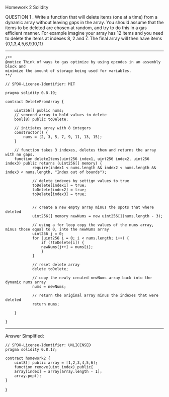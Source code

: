 Homework 2
Solidity

QUESTION 1
. Write a function that will delete items (one at a time)
from a dynamic array without leaving gaps in the array.
You should assume that the items to be deleted are
chosen at random, and try to do this in a gas efficient
manner.
For example imagine your array has 12 items and you
need to delete the items at indexes 8, 2 and 7.
The final array will then have items {0,1,3,4,5,6,9,10,11}

---

    /**
    @notice Think of ways to gas optimize by using opcodes in an assembly block and
    minimize the amount of storage being used for variables.
    **/

    // SPDX-License-Identifier: MIT

    pragma solidity 0.8.19;

    contract DeleteFromArray {

        uint256[] public nums;
        // sencond array to hold values to delete
        bool[8] public toDelete;

        // initiates array with 8 integers
        constructor() {
            nums = [2, 3, 5, 7, 9, 11, 13, 15];
        }

        // function takes 3 indexes, deletes them and returns the array with no gaps.
        function deleteItems(uint256 index1, uint256 index2, uint256 index3) public returns (uint256[] memory) {
                require(index1 < nums.length && index2 < nums.length && index3 < nums.length, "Index out of bounds");

                // delete indexes by settign values to true
                toDelete[index1] = true;
                toDelete[index2] = true;
                toDelete[index3] = true;


                // create a new empty array minus the spots that where deleted
                uint256[] memory newNums = new uint256[](nums.length - 3);

                // using a for loop copy the values of the nums array, minus those equal to 0, into the newNums array
                uint256 j = 0;
                for (uint256 i = 0; i < nums.length; i++) {
                    if (!toDelete[i]) {
                    newNums[j++] = nums[i];
                    }
                }

                // reset delete array
                delete toDelete;

                // copy the newly created newNums array back into the dynamic nums array
                nums = newNums;

                // return the original array minus the indexes that were deleted
                return nums;

        }

    }

---

Answer Simplified:

    // SPDX-License-Identifier: UNLICENSED
    pragma solidity 0.8.17;

    contract homework2 {
        uint8[] public array = [1,2,3,4,5,6];
        function remove(uint index) public{
        array[index] = array[array.length - 1];
        array.pop();
    }

}
